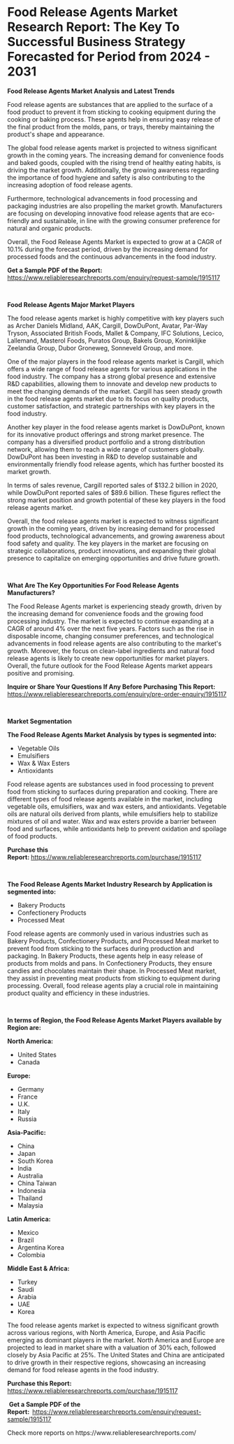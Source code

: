 <p><h1>Food Release Agents Market Research Report: The Key To Successful Business Strategy Forecasted for Period from 2024 - 2031</h1></p><p><strong>Food Release Agents Market Analysis and Latest Trends</strong></p>
<p><p>Food release agents are substances that are applied to the surface of a food product to prevent it from sticking to cooking equipment during the cooking or baking process. These agents help in ensuring easy release of the final product from the molds, pans, or trays, thereby maintaining the product's shape and appearance.</p><p>The global food release agents market is projected to witness significant growth in the coming years. The increasing demand for convenience foods and baked goods, coupled with the rising trend of healthy eating habits, is driving the market growth. Additionally, the growing awareness regarding the importance of food hygiene and safety is also contributing to the increasing adoption of food release agents.</p><p>Furthermore, technological advancements in food processing and packaging industries are also propelling the market growth. Manufacturers are focusing on developing innovative food release agents that are eco-friendly and sustainable, in line with the growing consumer preference for natural and organic products.</p><p>Overall, the Food Release Agents Market is expected to grow at a CAGR of 10.1% during the forecast period, driven by the increasing demand for processed foods and the continuous advancements in the food industry.</p></p>
<p><strong>Get a Sample PDF of the Report:&nbsp;</strong> <a href="https://www.reliableresearchreports.com/enquiry/request-sample/1915117">https://www.reliableresearchreports.com/enquiry/request-sample/1915117</a></p>
<p>&nbsp;</p>
<p><strong>Food Release Agents Major Market Players</strong></p>
<p><p>The food release agents market is highly competitive with key players such as Archer Daniels Midland, AAK, Cargill, DowDuPont, Avatar, Par-Way Tryson, Associated British Foods, Mallet & Company, IFC Solutions, Lecico, Lallemand, Masterol Foods, Puratos Group, Bakels Group, Koninklijke Zeelandia Group, Dubor Groneweg, Sonneveld Group, and more.</p><p>One of the major players in the food release agents market is Cargill, which offers a wide range of food release agents for various applications in the food industry. The company has a strong global presence and extensive R&D capabilities, allowing them to innovate and develop new products to meet the changing demands of the market. Cargill has seen steady growth in the food release agents market due to its focus on quality products, customer satisfaction, and strategic partnerships with key players in the food industry.</p><p>Another key player in the food release agents market is DowDuPont, known for its innovative product offerings and strong market presence. The company has a diversified product portfolio and a strong distribution network, allowing them to reach a wide range of customers globally. DowDuPont has been investing in R&D to develop sustainable and environmentally friendly food release agents, which has further boosted its market growth.</p><p>In terms of sales revenue, Cargill reported sales of $132.2 billion in 2020, while DowDuPont reported sales of $89.6 billion. These figures reflect the strong market position and growth potential of these key players in the food release agents market.</p><p>Overall, the food release agents market is expected to witness significant growth in the coming years, driven by increasing demand for processed food products, technological advancements, and growing awareness about food safety and quality. The key players in the market are focusing on strategic collaborations, product innovations, and expanding their global presence to capitalize on emerging opportunities and drive future growth.</p></p>
<p>&nbsp;</p>
<p><strong>What Are The Key Opportunities For Food Release Agents Manufacturers?</strong></p>
<p><p>The Food Release Agents market is experiencing steady growth, driven by the increasing demand for convenience foods and the growing food processing industry. The market is expected to continue expanding at a CAGR of around 4% over the next five years. Factors such as the rise in disposable income, changing consumer preferences, and technological advancements in food release agents are also contributing to the market's growth. Moreover, the focus on clean-label ingredients and natural food release agents is likely to create new opportunities for market players. Overall, the future outlook for the Food Release Agents market appears positive and promising.</p></p>
<p><strong>Inquire or Share Your Questions If Any Before Purchasing This Report:</strong> <a href="https://www.reliableresearchreports.com/enquiry/pre-order-enquiry/1915117">https://www.reliableresearchreports.com/enquiry/pre-order-enquiry/1915117</a></p>
<p>&nbsp;</p>
<p><strong>Market Segmentation</strong></p>
<p><strong>The Food Release Agents Market Analysis by types is segmented into:</strong></p>
<p><ul><li>Vegetable Oils</li><li>Emulsifiers</li><li>Wax & Wax Esters</li><li>Antioxidants</li></ul></p>
<p><p>Food release agents are substances used in food processing to prevent food from sticking to surfaces during preparation and cooking. There are different types of food release agents available in the market, including vegetable oils, emulsifiers, wax and wax esters, and antioxidants. Vegetable oils are natural oils derived from plants, while emulsifiers help to stabilize mixtures of oil and water. Wax and wax esters provide a barrier between food and surfaces, while antioxidants help to prevent oxidation and spoilage of food products.</p></p>
<p><strong>Purchase this Report:&nbsp;</strong><a href="https://www.reliableresearchreports.com/purchase/1915117">https://www.reliableresearchreports.com/purchase/1915117</a></p>
<p>&nbsp;</p>
<p><strong>The Food Release Agents Market Industry Research by Application is segmented into:</strong></p>
<p><ul><li>Bakery Products</li><li>Confectionery Products</li><li>Processed Meat</li></ul></p>
<p><p>Food release agents are commonly used in various industries such as Bakery Products, Confectionery Products, and Processed Meat market to prevent food from sticking to the surfaces during production and packaging. In Bakery Products, these agents help in easy release of products from molds and pans. In Confectionery Products, they ensure candies and chocolates maintain their shape. In Processed Meat market, they assist in preventing meat products from sticking to equipment during processing. Overall, food release agents play a crucial role in maintaining product quality and efficiency in these industries.</p></p>
<p>&nbsp;</p>
<p><strong>In terms of Region, the Food Release Agents Market Players available by Region are:</strong></p>
<p>
    <p> <strong> North America: </strong>
        <ul>
            <li>United States</li>
            <li>Canada</li>
        </ul>
        </p> 
    <p> <strong> Europe: </strong>
        <ul>
            <li>Germany</li>
            <li>France</li>
            <li>U.K.</li>
            <li>Italy</li>
            <li>Russia</li>
        </ul>
        </p> 
    <p> <strong> Asia-Pacific: </strong>
        <ul>
            <li>China</li>
            <li>Japan</li>
            <li>South Korea</li>
            <li>India</li>
            <li>Australia</li>
            <li>China Taiwan</li>
            <li>Indonesia</li>
            <li>Thailand</li>
            <li>Malaysia</li>
        </ul>
        </p> 
    <p> <strong> Latin America: </strong>
        <ul>
            <li>Mexico</li>
            <li>Brazil</li>
            <li>Argentina Korea</li>
            <li>Colombia</li>
        </ul>
        </p> 
    <p> <strong> Middle East & Africa: </strong>
        <ul>
            <li>Turkey</li>
            <li>Saudi</li>
            <li>Arabia</li>
            <li>UAE</li>
            <li>Korea</li>
        </ul>
    </p>
    </p>
<p><p>The food release agents market is expected to witness significant growth across various regions, with North America, Europe, and Asia Pacific emerging as dominant players in the market. North America and Europe are projected to lead in market share with a valuation of 30% each, followed closely by Asia Pacific at 25%. The United States and China are anticipated to drive growth in their respective regions, showcasing an increasing demand for food release agents in the food industry.</p></p>
<p><strong>Purchase this Report: </strong><a href="https://www.reliableresearchreports.com/purchase/1915117">https://www.reliableresearchreports.com/purchase/1915117</a></p>
<p>&nbsp;<strong>Get a Sample PDF of the Report:&nbsp;&nbsp;</strong><a href="https://www.reliableresearchreports.com/enquiry/request-sample/1915117">https://www.reliableresearchreports.com/enquiry/request-sample/1915117</a></p>
<p><strong></strong></p>
<p>Check more reports on https://www.reliableresearchreports.com/</p>